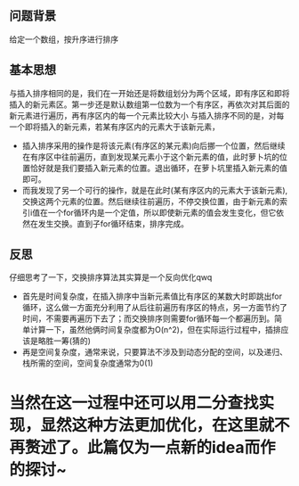 

## 问题背景
给定一个数组，按升序进行排序
## 基本思想
与插入排序相同的是，我们在一开始还是将数组划分为两个区域，即有序区和即将插入的新元素区。第一步还是默认数组第一位数为一个有序区，再依次对其后面的新元素进行遍历，再有序区内的每一个元素比较大小
与插入排序不同的是，对每一个即将插入的新元素，若某有序区内的元素大于该新元素，
* 插入排序采用的操作是将该元素(有序区的某元素)向后挪一个位置，然后继续在有序区中往前遍历，直到发现某元素小于这个新元素的值，此时萝卜坑的位置恰好就是我们要插入新元素的位置。退出循环，在萝卜坑里插入新元素的值即可。
* 而我发现了另一个可行的操作，就是在此时(某有序区内的元素大于该新元素),交换这两个元素的位置。然后继续往前遍历，不停交换位置，由于新元素的索引i值在一个for循环内是一个定值，所以即使新元素的值会发生变化，但它依然在发生交换。直到子for循环结束，排序完成。
## 反思
仔细思考了一下，交换排序算法其实算是一个反向优化qwq
* 首先是时间复杂度，在插入排序中当新元素值比有序区的某数大时即跳出for循环，这么做一方面充分利用了从后往前遍历有序区的特点，另一方面节约了时间，不需要再遍历下去了；而交换排序则需要for循环每一个都遍历到。简单计算一下，虽然他俩时间复杂度都为O(n^2)，但在实际运行过程中，插排应该是略胜一筹(猜的)
* 再是空间复杂度，通常来说，只要算法不涉及到动态分配的空间，以及递归、栈所需的空间，空间复杂度通常为0(1)
# 当然在这一过程中还可以用二分查找实现，显然这种方法更加优化，在这里就不再赘述了。此篇仅为一点新的idea而作的探讨~